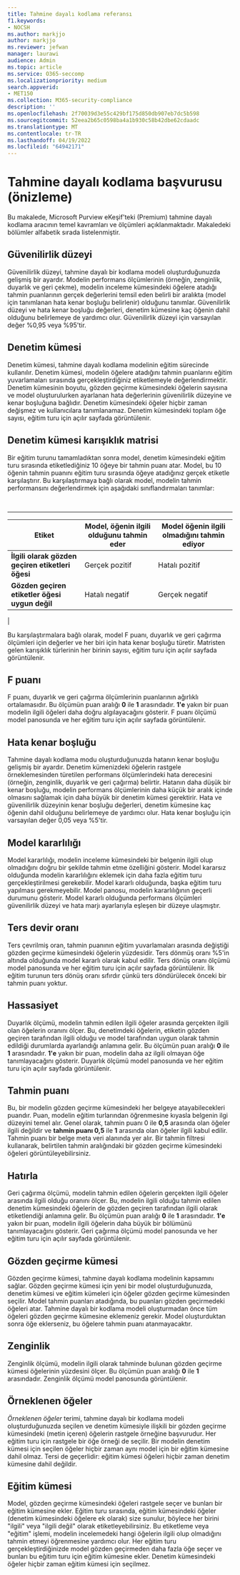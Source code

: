 ```yaml
---
title: Tahmine dayalı kodlama referansı
f1.keywords:
- NOCSH
ms.author: markjjo
author: markjjo
ms.reviewer: jefwan
manager: laurawi
audience: Admin
ms.topic: article
ms.service: O365-seccomp
ms.localizationpriority: medium
search.appverid:
- MET150
ms.collection: M365-security-compliance
description: ''
ms.openlocfilehash: 2f70039d3e55c429bf175d850db907eb7dc5b598
ms.sourcegitcommit: 52eea2b65c0598ba4a1b930c58b42dbe62cdaadc
ms.translationtype: MT
ms.contentlocale: tr-TR
ms.lasthandoff: 04/19/2022
ms.locfileid: "64942171"
---
```

# <a name="predictive-coding-reference-preview"></a>Tahmine dayalı kodlama başvurusu (önizleme)

Bu makalede, Microsoft Purview eKeşif'teki (Premium) tahmine dayalı kodlama aracının temel kavramları ve ölçümleri açıklanmaktadır. Makaledeki bölümler alfabetik sırada listelenmiştir.

## <a name="confidence-level"></a>Güvenilirlik düzeyi

Güvenilirlik düzeyi, tahmine dayalı bir kodlama modeli oluşturduğunuzda gelişmiş bir ayardır. Modelin performans ölçümlerinin (örneğin, zenginlik, duyarlık ve geri çekme), modelin inceleme kümesindeki öğelere atadığı tahmin puanlarının gerçek değerlerini temsil eden belirli bir aralıkta (model için tanımlanan hata kenar boşluğu belirlenir) olduğunu tanımlar. Güvenilirlik düzeyi ve hata kenar boşluğu değerleri, denetim kümesine kaç öğenin dahil olduğunu belirlemeye de yardımcı olur. Güvenilirlik düzeyi için varsayılan değer %0,95 veya %95'tir.

## <a name="control-set"></a>Denetim kümesi

Denetim kümesi, tahmine dayalı kodlama modelinin eğitim sürecinde kullanılır. Denetim kümesi, modelin öğelere atadığını tahmin puanlarını eğitim yuvarlamaları sırasında gerçekleştirdiğiniz etiketlemeyle değerlendirmektir. Denetim kümesinin boyutu, gözden geçirme kümesindeki öğelerin sayısına ve model oluşturulurken ayarlanan hata değerlerinin güvenilirlik düzeyine ve kenar boşluğuna bağlıdır. Denetim kümesindeki öğeler hiçbir zaman değişmez ve kullanıcılara tanımlanamaz. Denetim kümesindeki toplam öğe sayısı, eğitim turu için açılır sayfada görüntülenir.

## <a name="control-set-confusion-matrix"></a>Denetim kümesi karışıklık matrisi

Bir eğitim turunu tamamladıktan sonra model, denetim kümesindeki eğitim turu sırasında etiketlediğiniz 10 öğeye bir tahmin puanı atar. Model, bu 10 öğenin tahmin puanını eğitim turu sırasında öğeye atadığınız gerçek etiketle karşılaştırır. Bu karşılaştırmaya bağlı olarak model, modelin tahmin performansını değerlendirmek için aşağıdaki sınıflandırmaları tanımlar:

<br>

****

|Etiket|Model, öğenin ilgili olduğunu tahmin eder|Model öğenin ilgili olmadığını tahmin ediyor|
|---|---|---|
|**İlgili olarak gözden geçiren etiketleri öğesi**|Gerçek pozitif|Hatalı pozitif|
|**Gözden geçiren etiketler öğesi uygun değil**|Hatalı negatif|Gerçek negatif|
|

Bu karşılaştırmalara bağlı olarak, model F puanı, duyarlık ve geri çağırma ölçümleri için değerler ve her biri için hata kenar boşluğu türetir. Matristen gelen karışıklık türlerinin her birinin sayısı, eğitim turu için açılır sayfada görüntülenir.

## <a name="f-score"></a>F puanı

F puanı, duyarlık ve geri çağırma ölçümlerinin puanlarının ağırlıklı ortalamasıdır.  Bu ölçümün puan aralığı **0** ile **1** arasındadır. **1'e** yakın bir puan modelin ilgili öğeleri daha doğru algılayacağını gösterir. F puanı ölçümü model panosunda ve her eğitim turu için açılır sayfada görüntülenir.

## <a name="margin-of-error"></a>Hata kenar boşluğu

Tahmine dayalı kodlama modu oluşturduğunuzda hatanın kenar boşluğu gelişmiş bir ayardır. Denetim kümenizdeki öğelerin rastgele örneklemesinden türetilen performans ölçümlerindeki hata derecesini (örneğin, zenginlik, duyarlık ve geri çağırma) belirtir. Hatanın daha düşük bir kenar boşluğu, modelin performans ölçümlerinin daha küçük bir aralık içinde olmasını sağlamak için daha büyük bir denetim kümesi gerektirir. Hata ve güvenilirlik düzeyinin kenar boşluğu değerleri, denetim kümesine kaç öğenin dahil olduğunu belirlemeye de yardımcı olur. Hata kenar boşluğu için varsayılan değer 0,05 veya %5'tir.

## <a name="model-stability"></a>Model kararlılığı

Model kararlılığı, modelin inceleme kümesindeki bir belgenin ilgili olup olmadığını doğru bir şekilde tahmin etme özelliğini gösterir. Model kararsız olduğunda modelin kararlılığını eklemek için daha fazla eğitim turu gerçekleştirilmesi gerekebilir. Model kararlı olduğunda, başka eğitim turu yapılması gerekmeyebilir. Model panosu, modelin kararlılığının geçerli durumunu gösterir. Model kararlı olduğunda performans ölçümleri güvenilirlik düzeyi ve hata marjı ayarlarıyla eşleşen bir düzeye ulaşmıştır.

## <a name="overturn-rate"></a>Ters devir oranı

Ters çevrilmiş oran, tahmin puanının eğitim yuvarlamaları arasında değiştiği gözden geçirme kümesindeki öğelerin yüzdesidir. Ters dönmüş oranı %5'in altında olduğunda model kararlı olarak kabul edilir. Ters dönüş oranı ölçümü model panosunda ve her eğitim turu için açılır sayfada görüntülenir. İlk eğitim turunun ters dönüş oranı sıfırdır çünkü ters döndürülecek önceki bir tahmin puanı yoktur.

## <a name="precision"></a>Hassasiyet

Duyarlık ölçümü, modelin tahmin edilen ilgili öğeler arasında gerçekten ilgili olan öğelerin oranını ölçer. Bu, denetimdeki öğelerin, etiketin gözden geçiren tarafından ilgili olduğu ve model tarafından uygun olarak tahmin edildiği durumlarda ayarlandığı anlamına gelir. Bu ölçümün puan aralığı **0** ile **1** arasındadır. **1'e** yakın bir puan, modelin daha az ilgili olmayan öğe tanımlayacağını gösterir. Duyarlık ölçümü model panosunda ve her eğitim turu için açılır sayfada görüntülenir.

## <a name="prediction-score"></a>Tahmin puanı

Bu, bir modelin gözden geçirme kümesindeki her belgeye atayabilecekleri puandır. Puan, modelin eğitim turlarından öğrenmesine kıyasla belgenin ilgi düzeyini temel alır. Genel olarak, tahmin puanı 0 ile **0,5** arasında olan öğeler ilgili değildir ve **tahmin puanı 0,5** ile **1** arasında olan öğeler ilgili kabul edilir. Tahmin puanı bir belge meta veri alanında yer alır. Bir tahmin filtresi kullanarak, belirtilen tahmin aralığındaki bir gözden geçirme kümesindeki öğeleri görüntüleyebilirsiniz.

## <a name="recall"></a>Hatırla

Geri çağırma ölçümü, modelin tahmin edilen öğelerin gerçekten ilgili öğeler arasında ilgili olduğu oranını ölçer. Bu, modelin ilgili olduğu tahmin edilen denetim kümesindeki öğelerin de gözden geçiren tarafından ilgili olarak etiketlendiği anlamına gelir. Bu ölçümün puan aralığı **0** ile **1** arasındadır. **1'e** yakın bir puan, modelin ilgili öğelerin daha büyük bir bölümünü tanımlayacağını gösterir. Geri çağırma ölçümü model panosunda ve her eğitim turu için açılır sayfada görüntülenir.

## <a name="review-set"></a>Gözden geçirme kümesi

Gözden geçirme kümesi, tahmine dayalı kodlama modelinin kapsamını sağlar. Gözden geçirme kümesi için yeni bir model oluşturduğunuzda, denetim kümesi ve eğitim kümeleri için öğeler gözden geçirme kümesinden seçilir. Model tahmin puanları atadığında, bu puanları gözden geçirmedeki öğeleri atar. Tahmine dayalı bir kodlama modeli oluşturmadan önce tüm öğeleri gözden geçirme kümesine eklemeniz gerekir. Model oluşturduktan sonra öğe eklerseniz, bu öğelere tahmin puanı atanmayacaktır.

## <a name="richness"></a>Zenginlik

Zenginlik ölçümü, modelin ilgili olarak tahminde bulunan gözden geçirme kümesi öğelerinin yüzdesini ölçer. Bu ölçümün puan aralığı **0** ile **1** arasındadır. Zenginlik ölçümü model panosunda görüntülenir.

## <a name="sampled-items"></a>Örneklenen öğeler

*Örneklenen öğeler* terimi, tahmine dayalı bir kodlama modeli oluşturduğunuzda seçilen ve denetim kümesiyle ilişkili bir gözden geçirme kümesindeki (metin içeren) öğelerin rastgele örneğine başvurudur. Her eğitim turu için rastgele bir öğe örneği de seçilir. Bir modelin denetim kümesi için seçilen öğeler hiçbir zaman aynı model için bir eğitim kümesine dahil olmaz. Tersi de geçerlidir: eğitim kümesi öğeleri hiçbir zaman denetim kümesine dahil değildir.

## <a name="training-set"></a>Eğitim kümesi

Model, gözden geçirme kümesindeki öğeleri rastgele seçer ve bunları bir eğitim kümesine ekler. Eğitim turu sırasında, eğitim kümesindeki öğeler (denetim kümesindeki öğelere ek olarak) size sunulur, böylece her birini "ilgili" veya "ilgili değil" olarak etiketleyebilirsiniz. Bu etiketleme veya "eğitim" işlemi, modelin incelemedeki hangi öğelerin ilgili olup olmadığını tahmin etmeyi öğrenmesine yardımcı olur. Her eğitim turu gerçekleştirdiğinizde model gözden geçirmeden daha fazla öğe seçer ve bunları bu eğitim turu için eğitim kümesine ekler. Denetim kümesindeki öğeler hiçbir zaman eğitim kümesi için seçilmez.
